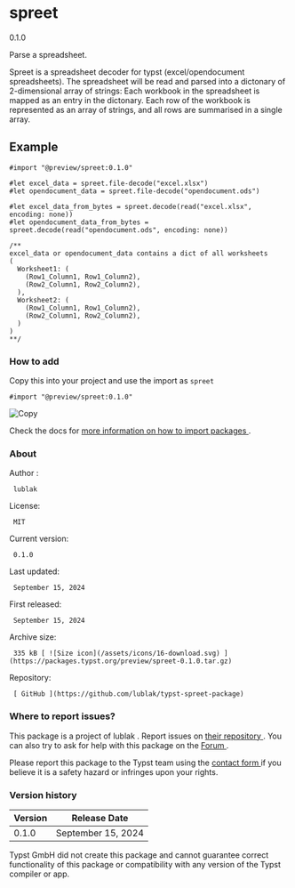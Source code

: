 #  spreet

0.1.0

Parse a spreadsheet.

Spreet is a spreadsheet decoder for typst (excel/opendocument spreadsheets).
The spreadsheet will be read and parsed into a dictonary of 2-dimensional
array of strings: Each workbook in the spreadsheet is mapped as an entry in
the dictonary. Each row of the workbook is represented as an array of strings,
and all rows are summarised in a single array.

##  Example

    
    
    #import "@preview/spreet:0.1.0"
    
    #let excel_data = spreet.file-decode("excel.xlsx")
    #let opendocument_data = spreet.file-decode("opendocument.ods")
    
    #let excel_data_from_bytes = spreet.decode(read("excel.xlsx", encoding: none))
    #let opendocument_data_from_bytes = spreet.decode(read("opendocument.ods", encoding: none))
    
    /**
    excel_data or opendocument_data contains a dict of all worksheets
    (
      Worksheet1: (
        (Row1_Column1, Row1_Column2),
        (Row2_Column1, Row2_Column2),
      ),
      Worksheet2: (
        (Row1_Column1, Row1_Column2),
        (Row2_Column1, Row2_Column2),
      )
    )
    **/
    

###  How to add

Copy this into your project and use the import as  ` spreet `

    
    
    #import "@preview/spreet:0.1.0"

![Copy](/assets/icons/16-copy.svg)

Check the docs for  [ more information on how to import packages
](https://typst.app/docs/reference/scripting/#packages) .

###  About

Author  :

     lublak 
License:

     MIT 
Current version:

     0.1.0 
Last updated:

     September 15, 2024 
First released:

     September 15, 2024 
Archive size:

     335 kB [ ![Size icon](/assets/icons/16-download.svg) ](https://packages.typst.org/preview/spreet-0.1.0.tar.gz)
Repository:

     [ GitHub ](https://github.com/lublak/typst-spreet-package)

###  Where to report issues?

This  package  is a project of  lublak  .  Report issues on  [ their
repository ](https://github.com/lublak/typst-spreet-package) .  You can also
try to ask for help with this  package  on the  [ Forum
](https://forum.typst.app) .

Please report this  package  to the Typst team using the  [ contact form
](https://typst.app/contact) if you believe it is a safety hazard or infringes
upon your rights.

###  Version history

Version  |  Release Date   
---|---  
0.1.0  |  September 15, 2024   
  
Typst GmbH did not create this  package  and cannot guarantee correct
functionality of this  package  or compatibility with any version of the Typst
compiler or app.

